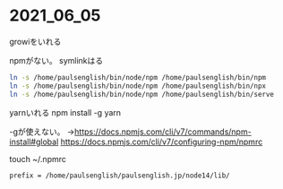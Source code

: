 # 2021_06_05

growiをいれる


npmがない。
symlinkはる

```sh
ln -s /home/paulsenglish/bin/node/npm /home/paulsenglish/bin/npm
ln -s /home/paulsenglish/bin/node/npm /home/paulsenglish/bin/npx
ln -s /home/paulsenglish/bin/node/npm /home/paulsenglish/bin/serve
```

yarnいれる
npm install -g yarn

-gが使えない。
→https://docs.npmjs.com/cli/v7/commands/npm-install#global
https://docs.npmjs.com/cli/v7/configuring-npm/npmrc


touch ~/.npmrc

```.npmrc
prefix = /home/paulsenglish/paulsenglish.jp/node14/lib/
```
